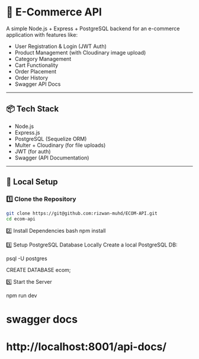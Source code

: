 # 🛒 E-Commerce API

A simple Node.js + Express + PostgreSQL backend for an e-commerce application with features like:

- User Registration & Login (JWT Auth)
- Product Management (with Cloudinary image upload)
- Category Management
- Cart Functionality
- Order Placement
- Order History
- Swagger API Docs

---

## 📦 Tech Stack

- Node.js
- Express.js
- PostgreSQL (Sequelize ORM)
- Multer + Cloudinary (for file uploads)
- JWT (for auth)
- Swagger (API Documentation)

---

## 🚀 Local Setup

### 1️⃣ Clone the Repository

```bash
git clone https://git@github.com:rizwan-muhd/ECOM-API.git
cd ecom-api
```

2️⃣ Install Dependencies
bash
npm install

3️⃣ Setup PostgreSQL Database Locally
Create a local PostgreSQL DB:

psql -U postgres

CREATE DATABASE ecom;

5️⃣ Start the Server

npm run dev

# swagger docs

# http://localhost:8001/api-docs/
